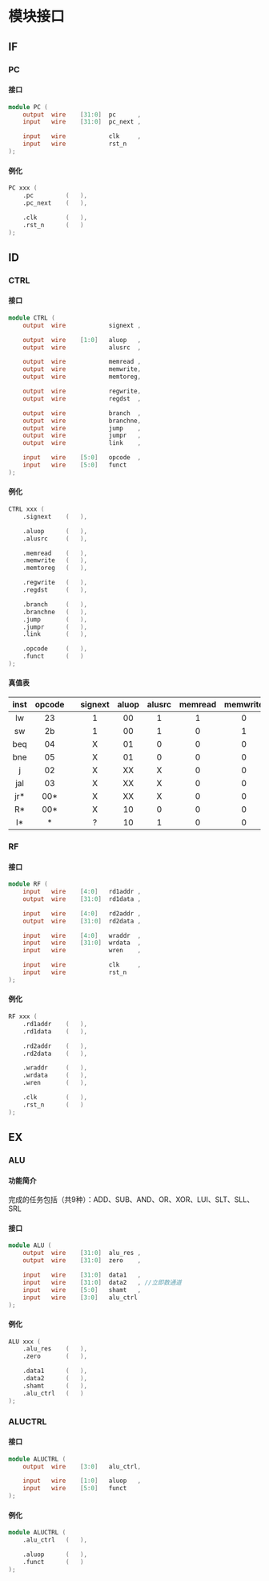 # 模块接口

## IF

### PC

#### 接口

```verilog
module PC (
    output  wire    [31:0]  pc      ,
    input   wire    [31:0]  pc_next ,

    input   wire            clk     ,
    input   wire            rst_n
);
```

#### 例化

```verilog
PC xxx (
    .pc         (   ),
    .pc_next    (   ),

    .clk        (   ),
    .rst_n      (   )
);
```

## ID

### CTRL

#### 接口

```verilog
module CTRL (
    output  wire            signext ,

    output  wire    [1:0]   aluop   ,
    output  wire            alusrc  ,

    output  wire            memread ,
    output  wire            memwrite,
    output  wire            memtoreg,

    output  wire            regwrite,
    output  wire            regdst  ,

    output  wire            branch  ,
    output  wire            branchne,
    output  wire            jump    ,
    output  wire            jumpr   ,
    output  wire            link    ,

    input   wire    [5:0]   opcode  ,
    input   wire    [5:0]   funct   
);
```

#### 例化

```verilog
CTRL xxx (
    .signext    (   ),

    .aluop      (   ),
    .alusrc     (   ),

    .memread    (   ),
    .memwrite   (   ),
    .memtoreg   (   ),

    .regwrite   (   ),
    .regdst     (   ),

    .branch     (   ),
    .branchne   (   ),
    .jump       (   ),
    .jumpr      (   ),
    .link       (   ),

    .opcode     (   ),
    .funct      (   )
);
```

#### 真值表

|inst    |opcode  ||signext |aluop   |alusrc  |memread |memwrite|memtoreg*|regwrite|regdst  |branch  |branchne*|jump    |jumpr   |link    |
|:--:|:--:|--|:--:|:--:|:--:|:--:|:--:|:--:|:--:|:--:|:--:|:--:|:--:|:--:|:--:|
|lw |23 ||1 |00 |1  |1  |0  |1  |1  |0  |0  |X  |0  |X  |0  |
|sw |2b ||1 |00 |1  |0  |1  |X  |0  |X  |0  |X  |0  |X  |X  |
|beq|04 ||X |01 |0  |0  |0  |X  |0  |X  |1  |0  |0  |X  |0  |
|bne|05 ||X |01 |0  |0  |0  |X  |0  |X  |1  |1  |0  |X  |0  |
|j  |02 ||X |XX |X  |0  |0  |X  |0  |X  |0  |X  |1  |0  |0  |
|jal|03 ||X |XX |X  |0  |0  |X  |1  |X  |0  |X  |1  |0  |1  |
|jr*|00*||X |XX |X  |0  |0  |X  |0  |X  |0  |X  |1  |1  |0  |
|R* |00*||X |10 |0  |0  |0  |0  |1  |1  |0  |X  |0  |X  |0  |
|I* |*  ||? |10 |1  |0  |0  |0  |1  |0  |0  |X  |0  |X  |0  |

### RF

#### 接口

```verilog
module RF (
    input   wire    [4:0]   rd1addr ,
    output  wire    [31:0]  rd1data ,

    input   wire    [4:0]   rd2addr ,
    output  wire    [31:0]  rd2data ,

    input   wire    [4:0]   wraddr  ,
    input   wire    [31:0]  wrdata  ,
    input   wire            wren    ,

    input   wire            clk     ,
    input   wire            rst_n
);
```

#### 例化

```verilog
RF xxx (
    .rd1addr    (   ),
    .rd1data    (   ),

    .rd2addr    (   ),
    .rd2data    (   ),

    .wraddr     (   ),
    .wrdata     (   ),
    .wren       (   ),

    .clk        (   ),
    .rst_n      (   )
);
```

## EX

### ALU

#### 功能简介

完成的任务包括（共9种）：ADD、SUB、AND、OR、XOR、LUI、SLT、SLL、SRL

#### 接口

```verilog
module ALU (
    output  wire    [31:0]  alu_res ,
    output  wire    [31:0]  zero    ,

    input   wire    [31:0]  data1   ,
    input   wire    [31:0]  data2   , //立即数通道
    input   wire    [5:0]   shamt   ,
    input   wire    [3:0]   alu_ctrl
);
```

#### 例化

```verilog
ALU xxx (
    .alu_res    (   ),
    .zero       (   ),

    .data1      (   ),
    .data2      (   ),
    .shamt      (   ),
    .alu_ctrl   (   )
);
```

### ALUCTRL

#### 接口

```verilog
module ALUCTRL (
    output  wire    [3:0]   alu_ctrl,

    input   wire    [1:0]   aluop   ,
    input   wire    [5:0]   funct   
);
```

#### 例化

```verilog
module ALUCTRL (
    .alu_ctrl   (   ),

    .aluop      (   ),
    .funct      (   )
);
```
